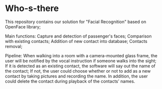 # Who-s-there
This repository contains our solution for "Facial Recognition" based on OpenFace library; 

Main functions:
Capture and detection of passenger's faces;
Comparison with existing contacts;
Addition of new contact into database;
Contacts removal;

Pipeline: 
When walking into a room with a camera-mounted glass frame, the user will be notified by the vocal instruction if someone walks into the sight; If it is detected as an existing contact, the software will say out the name of the contact; If not, the user could choose whether or not to add as a new contact by taking pictures and recording the name. In addition, the user could delete the contact during playback of the contacts' names. 

